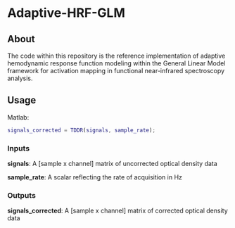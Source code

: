 # Adaptive-HRF-GLM

## About
The code within this repository is the reference implementation of adaptive hemodynamic response function modeling within the General Linear Model framework for activation mapping in functional near-infrared spectroscopy analysis.

## Usage
Matlab:
```Matlab
signals_corrected = TDDR(signals, sample_rate);
```


### Inputs
**signals**: A [sample x channel] matrix of uncorrected optical density data

**sample_rate**: A scalar reflecting the rate of acquisition in Hz

### Outputs
   **signals_corrected**: A [sample x channel] matrix of corrected optical density data
